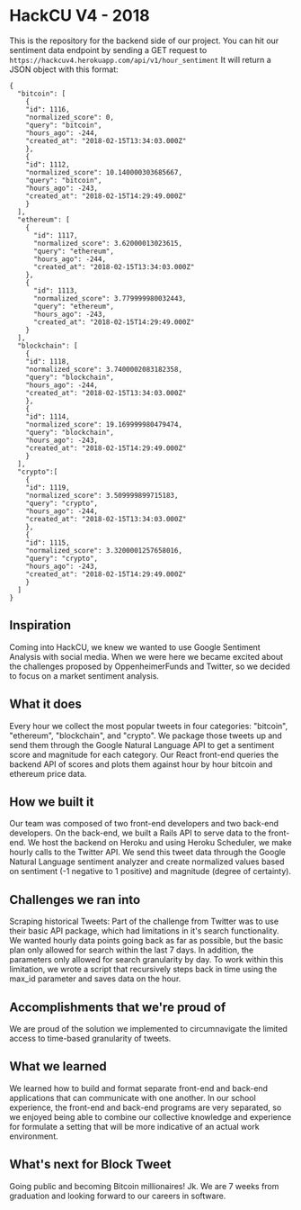 # HackCU V4 - 2018
This is the repository for the backend side of our project. You can hit our sentiment data endpoint by sending a GET request to `https://hackcuv4.herokuapp.com/api/v1/hour_sentiment`
It will return a JSON object with this format:
```
{
  "bitcoin": [
    {
    "id": 1116,
    "normalized_score": 0,
    "query": "bitcoin",
    "hours_ago": -244,
    "created_at": "2018-02-15T13:34:03.000Z"
    },
    {
    "id": 1112,
    "normalized_score": 10.140000303685667,
    "query": "bitcoin",
    "hours_ago": -243,
    "created_at": "2018-02-15T14:29:49.000Z"
    }
  ],
  "ethereum": [
    {
      "id": 1117,
      "normalized_score": 3.62000013023615,
      "query": "ethereum",
      "hours_ago": -244,
      "created_at": "2018-02-15T13:34:03.000Z"
    },
    {
      "id": 1113,
      "normalized_score": 3.779999980032443,
      "query": "ethereum",
      "hours_ago": -243,
      "created_at": "2018-02-15T14:29:49.000Z"
    }
  ],
  "blockchain": [
    {
    "id": 1118,
    "normalized_score": 3.7400002083182358,
    "query": "blockchain",
    "hours_ago": -244,
    "created_at": "2018-02-15T13:34:03.000Z"
    },
    {
    "id": 1114,
    "normalized_score": 19.169999980479474,
    "query": "blockchain",
    "hours_ago": -243,
    "created_at": "2018-02-15T14:29:49.000Z"
    }
  ],
  "crypto":[
    {
    "id": 1119,
    "normalized_score": 3.509999899715183,
    "query": "crypto",
    "hours_ago": -244,
    "created_at": "2018-02-15T13:34:03.000Z"
    },
    {
    "id": 1115,
    "normalized_score": 3.3200001257658016,
    "query": "crypto",
    "hours_ago": -243,
    "created_at": "2018-02-15T14:29:49.000Z"
    }
  ]
}

```

## Inspiration
Coming into HackCU, we knew we wanted to use Google Sentiment Analysis with social media. When we were here we became excited about the challenges proposed by OppenheimerFunds and Twitter, so we decided to focus on a market sentiment analysis.

## What it does
Every hour we collect the most popular tweets in four categories: "bitcoin", "ethereum", "blockchain", and "crypto". We package those tweets up and send them through the Google Natural Language API to get a sentiment score and magnitude for each category. Our React front-end queries the backend API of scores and plots them against hour by hour bitcoin and ethereum price data.

## How we built it
Our team was composed of two front-end developers and two back-end developers. On the back-end, we built a Rails API to serve data to the front-end. We host the backend on Heroku and using Heroku Scheduler, we make hourly calls to the Twitter API. We send this tweet data through the Google Natural Language sentiment analyzer and create normalized values based on sentiment (-1 negative to 1 positive) and magnitude (degree of certainty).

## Challenges we ran into
Scraping historical Tweets: Part of the challenge from Twitter was to use their basic API package, which had limitations in it's search functionality. We wanted hourly data points going back as far as possible, but the basic plan only allowed for search within the last 7 days. In addition, the parameters only allowed for search granularity by day. To work within this limitation, we wrote a script that recursively steps back in time using the max_id parameter and saves data on the hour.

## Accomplishments that we're proud of
We are proud of the solution we implemented to circumnavigate the limited access to time-based granularity of tweets.

## What we learned
We learned how to build and format separate front-end and back-end applications that can communicate with one another. In our school experience, the front-end and back-end programs are very separated, so we enjoyed being able to combine our collective knowledge and experience for formulate a setting that will be more indicative of an actual work environment.

## What's next for Block Tweet
Going public and becoming Bitcoin millionaires! Jk. We are 7 weeks from graduation and looking forward to our careers in software.
